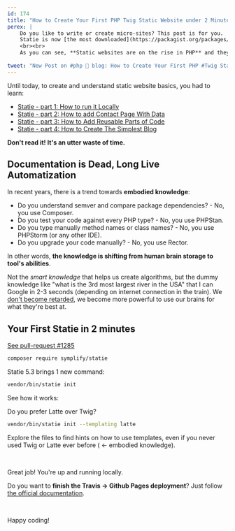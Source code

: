 ```yaml
---
id: 174
title: "How to Create Your First PHP Twig Static Website under 2 Minutes with Statie"
perex: |
    Do you like to write or create micro-sites? This post is for you.
    Statie is now [the most downloaded](https://packagist.org/packages/symplify/statie/stats) PHP Twig static site generators, even surpassing 7-years old [Sculpin](https://packagist.org/packages/sculpin/sculpin/stats) by 200 downloads a month. On the other hand, Sculpin is about to release [version 3](https://github.com/sculpin/sculpin/releases) creating healthy competition.  
    <br><br>
    As you can see, **Static websites are on the rise in PHP** and they were never used more than now. It's time to make creating a new static website simple for everyone.  
         
tweet: "New Post on #php 🐘 blog: How to Create Your First PHP #Twig Static Website under 2 Minutes with #Statie"
---
```


Until today, to create and understand static website basics, you had to learn:

- [Statie - part 1: How to run it Locally](https://www.tomasvotruba.cz/blog/2017/02/20/statie-how-to-run-it-locally/)
- [Statie - part 2: How to add Contact Page With Data
](https://www.tomasvotruba.cz/blog/2017/03/06/statie-2-how-to-add-contact-page-with-data/)
- [Statie - part 3: How to Add Reusable Parts of Code](https://www.tomasvotruba.cz/blog/2017/03/09/statie-3-how-to-add-reusable-parts-of-code/)
- [Statie - part 4: How to Create The Simplest Blog](https://www.tomasvotruba.cz/blog/2017/03/13/statie-4-how-to-create-the-simplest-blog/) 

**Don't read it! It's an utter waste of time.**

## Documentation is Dead, Long Live Automatization

In recent years, there is a trend towards **embodied knowledge**:
 
- Do you understand semver and compare package dependencies? - No, you use Composer. 
- Do you test your code against every PHP type? - No, you use PHPStan.
- Do you type manually method names or class names? - No, you use PHPStorm (or any other IDE).
- Do you upgrade your code manually? - No, you use Rector.

In other words, **the knowledge is shifting from human brain storage to tool's abilities**.

Not the *smart knowledge* that helps us create algorithms, but the dummy knowledge like "what is the 3rd most largest river in the USA" that I can Google in 2-3 seconds (depending on internet connection in the train). We [don't become retarded](/blog/2017/12/04/life30-what-will-you-do-when-ai-takes-over-the-world/), we become more powerful to use our brains for what they're best at.

## Your First Statie in 2 minutes

<a href="https://github.com/Symplify/Symplify/pull/1285" class="btn btn-dark btn-sm">
    <em class="fab fa-github fa-fw"></em>
    See pull-request #1285
</a>

```bash
composer require symplify/statie
```

Statie 5.3 brings 1 new command:

```bash
vendor/bin/statie init
```

See how it works:

<script id="asciicast-MJPyyG7RV70Ipcwg3ALRe2gY5" src="https://asciinema.org/a/MJPyyG7RV70Ipcwg3ALRe2gY5.js" async></script>

Do you prefer Latte over Twig?

```bash
vendor/bin/statie init --templating latte
```

Explore the files to find hints on how to use templates, even if you never used Twig or Latte ever before ( ← embodied knowledge).

<br>

Great job! You're up and running locally. 

Do you want to **finish the Travis → Github Pages deployment**? Just follow [the official documentation](https://www.statie.org/docs/github-pages/).

<br>

Happy coding!
